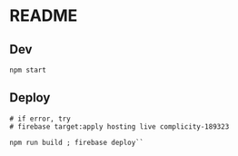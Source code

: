 # README

## Dev
```
npm start
```

## Deploy
```
# if error, try
# firebase target:apply hosting live complicity-189323

npm run build ; firebase deploy``
```
